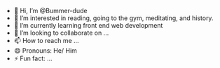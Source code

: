 - 👋 Hi, I’m @Bummer-dude
- 👀 I’m interested in reading, going to the gym, meditating, and history.
- 🌱 I’m currently learning front end web development 
- 💞️ I’m looking to collaborate on ...
- 📫 How to reach me ...
- 😄 Pronouns: He/ Him
- ⚡ Fun fact: ...

<!---
Bummer-dude/Bummer-dude is a ✨ special ✨ repository because its `README.md` (this file) appears on your GitHub profile.
You can click the Preview link to take a look at your changes.
--->
